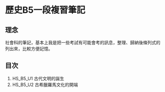 # 歷史B5一段複習筆記

## 理念
<p>
社會科的筆記，基本上我是把一些考試有可能會考的訊息，整理、歸納後條列式的列出來，比較方便記憶。
</p>

## 目次
1. HS_B5_U1 古代文明的誕生
2. HS_B5_U2 古希臘羅馬文化的開端